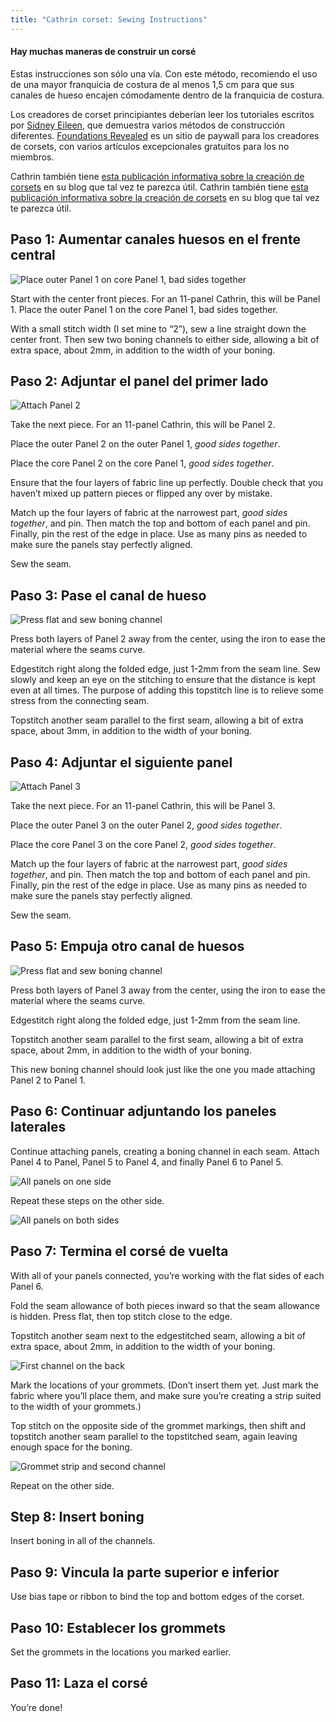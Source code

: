 ```yaml
---
title: "Cathrin corset: Sewing Instructions"
---
```


<Note>

#### Hay muchas maneras de construir un corsé

Estas instrucciones son sólo una vía. Con este método, recomiendo el uso de una mayor franquicia de costura de al menos 1,5 cm para que sus canales de hueso encajen cómodamente dentro de la franquicia de costura.

Los creadores de corset principiantes deberían leer los tutoriales escritos por [Sidney Eileen](http://www.sidneyeileen.com), que demuestra varios métodos de construcción diferentes. [Foundations Revealed](https://www.foundationsrevealed.com) es un sitio de paywall para los creadores de corsets, con varios artículos excepcionales gratuitos para los no miembros.

Cathrin también tiene [esta publicación informativa sobre la creación de corsets](https://katafalk.wordpress.com/2009/05/03/how-i-sew-corsets/) en su blog que tal vez te parezca útil. Cathrin también tiene [esta publicación informativa sobre la creación de corsets](https://katafalk.wordpress.com/2009/05/03/how-i-sew-corsets/) en su blog que tal vez te parezca útil.

</Note>

## Paso 1: Aumentar canales huesos en el frente central

![Place outer Panel 1 on core Panel 1, bad sides together](step01.png)

Start with the center front pieces. For an 11-panel Cathrin, this will be Panel 1. Place the outer Panel 1 on the core Panel 1, bad sides together.

With a small stitch width (I set mine to “2”), sew a line straight down the center front. Then sew two boning channels to either side, allowing a bit of extra space, about 2mm, in addition to the width of your boning.

## Paso 2: Adjuntar el panel del primer lado

![Attach Panel 2](step02.png)

Take the next piece. For an 11-panel Cathrin, this will be Panel 2.

Place the outer Panel 2 on the outer Panel 1, _good sides together_.

Place the core Panel 2 on the core Panel 1, _good sides together_.

Ensure that the four layers of fabric line up perfectly. Double check that you haven’t mixed up pattern pieces or flipped any over by mistake.

Match up the four layers of fabric at the narrowest part, _good sides together_, and pin. Then match the top and bottom of each panel and pin. Finally, pin the rest of the edge in place. Use as many pins as needed to make sure the panels stay perfectly aligned.

Sew the seam.

## Paso 3: Pase el canal de hueso

![Press flat and sew boning channel](step03.png)

Press both layers of Panel 2 away from the center, using the iron to ease the material where the seams curve.

Edgestitch right along the folded edge, just 1-2mm from the seam line. Sew slowly and keep an eye on the stitching to ensure that the distance is kept even at all times. The purpose of adding this topstitch line is to relieve some stress from the connecting seam.

Topstitch another seam parallel to the first seam, allowing a bit of extra space, about 3mm, in addition to the width of your boning.

## Paso 4: Adjuntar el siguiente panel

![Attach Panel 3](step04.png)

Take the next piece. For an 11-panel Cathrin, this will be Panel 3.

Place the outer Panel 3 on the outer Panel 2, _good sides together_.

Place the core Panel 3 on the core Panel 2, _good sides together_.

Match up the four layers of fabric at the narrowest part, _good sides together_, and pin. Then match the top and bottom of each panel and pin. Finally, pin the rest of the edge in place. Use as many pins as needed to make sure the panels stay perfectly aligned.

Sew the seam.

## Paso 5: Empuja otro canal de huesos

![Press flat and sew boning channel](step05.png)

Press both layers of Panel 3 away from the center, using the iron to ease the material where the seams curve.

Edgestitch right along the folded edge, just 1-2mm from the seam line.

Topstitch another seam parallel to the first seam, allowing a bit of extra space, about 2mm, in addition to the width of your boning.

This new boning channel should look just like the one you made attaching Panel 2 to Panel 1.

## Paso 6: Continuar adjuntando los paneles laterales

Continue attaching panels, creating a boning channel in each seam. Attach Panel 4 to Panel, Panel 5 to Panel 4, and finally Panel 6 to Panel 5.

![All panels on one side](step06.png)

Repeat these steps on the other side.

![All panels on both sides](step06b.png)

## Paso 7: Termina el corsé de vuelta

With all of your panels connected, you’re working with the flat sides of each Panel 6.

Fold the seam allowance of both pieces inward so that the seam allowance is hidden. Press flat, then top stitch close to the edge.

Topstitch another seam next to the edgestitched seam, allowing a bit of extra space, about 2mm, in addition to the width of your boning.

![First channel on the back](step07.png)

Mark the locations of your grommets. (Don’t insert them yet. Just mark the fabric where you’ll place them, and make sure you’re creating a strip suited to the width of your grommets.)

Top stitch on the opposite side of the grommet markings, then shift and topstitch another seam parallel to the topstitched seam, again leaving enough space for the boning.

![Grommet strip and second channel](step07b.png)

Repeat on the other side.

## Step 8: Insert boning

Insert boning in all of the channels.

## Paso 9: Vincula la parte superior e inferior

Use bias tape or ribbon to bind the top and bottom edges of the corset.

## Paso 10: Establecer los grommets

Set the grommets in the locations you marked earlier.

## Paso 11: Laza el corsé

You’re done!
